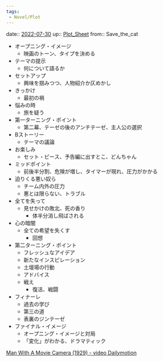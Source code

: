```yaml
---
tags:
 - Novel/Plot
---
```


date:: [2022-07-30](Daily_Note/2022-07-30.md)
up:: [Plot_Sheet](../../../Bar/Novel/Sheet/Plot_Sheet.md)
from:: Save_the_cat

- オープニング・イメージ
	- 映画のトーン、タイプを決める
- テーマの提示
	- 何について語るか
- セットアップ
	- 興味を掴みつつ、人物紹介か仄めかし
- きっかけ
	- 最初の禍
- 悩みの時
	- 旅を疑う
- 第一ターニング・ポイント
	- 第二幕、テーゼの後のアンチテーゼ、主人公の選択
- Bストーリー
	- テーマの議論
- お楽しみ
	- セット・ピース、予告編に出すとこ、どんちゃん
- ミッドポイント
	- 前後半分割、危険が増し、タイマーが現れ、圧力がかかる
- 迫りくる悪い奴ら
	- チーム内外の圧力
	- 悪とは限らない、トラブル
- 全てを失って
	- 見せかけの敗北、死の香り
		- 体半分消し飛ばされる
- 心の暗闇
	- 全ての希望を失くす
		- 回想
- 第二ターニング・ポイント
	- フレッシュなアイデア
	- 新たなインスピレーション
	- 土壇場の行動
	- アドバイス
	- 戦え
		- 復活、戦闘
- フィナーレ
	- 過去の学び
	- 第三の道
	- 表裏のジンテーゼ
- ファイナル・イメージ
	- オープニング・イメージと対局
	- 「変化」がわかる、ドラマティック

[Man With A Movie Camera (1929) - video Dailymotion](https://www.dailymotion.com/video/x21992b)